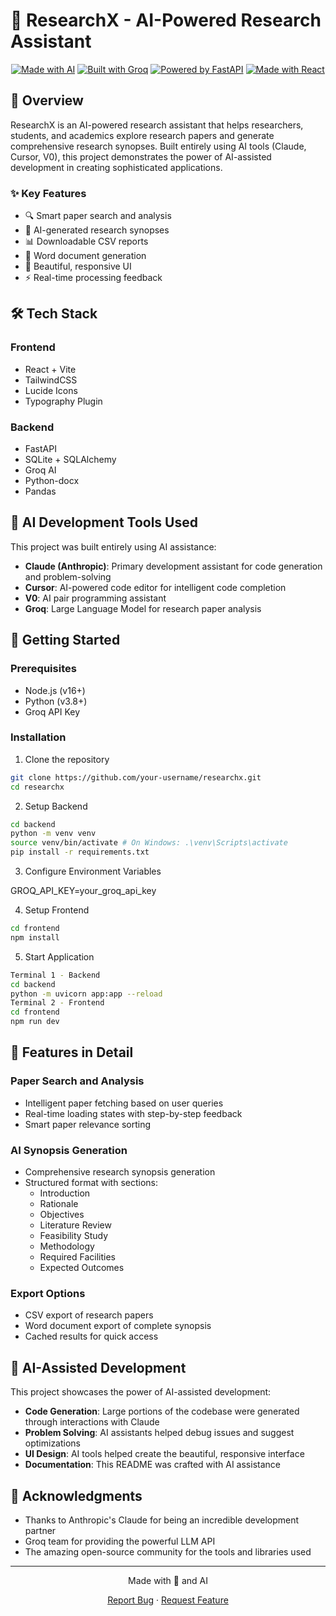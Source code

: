 # 🚀 ResearchX - AI-Powered Research Assistant

<div align="center">
  
  [![Made with AI](https://img.shields.io/badge/Made%20with-AI-blueviolet?style=for-the-badge)](https://github.com/Devansh-365/researchx)
  [![Built with Groq](https://img.shields.io/badge/Built%20with-Groq-indigo?style=for-the-badge)](https://groq.com)
  [![Powered by FastAPI](https://img.shields.io/badge/Powered%20by-FastAPI-009688?style=for-the-badge)](https://fastapi.tiangolo.com)
  [![Made with React](https://img.shields.io/badge/Made%20with-React-61DAFB?style=for-the-badge&logo=react)](https://reactjs.org)
</div>

## 🌟 Overview

ResearchX is an AI-powered research assistant that helps researchers, students, and academics explore research papers and generate comprehensive research synopses. Built entirely using AI tools (Claude, Cursor, V0), this project demonstrates the power of AI-assisted development in creating sophisticated applications.

### ✨ Key Features

- 🔍 Smart paper search and analysis
- 📝 AI-generated research synopses
- 📊 Downloadable CSV reports
- 📄 Word document generation
- 🎨 Beautiful, responsive UI
- ⚡ Real-time processing feedback

## 🛠️ Tech Stack

### Frontend
- React + Vite
- TailwindCSS
- Lucide Icons
- Typography Plugin

### Backend
- FastAPI
- SQLite + SQLAlchemy
- Groq AI
- Python-docx
- Pandas

## 🎯 AI Development Tools Used

This project was built entirely using AI assistance:

- **Claude (Anthropic)**: Primary development assistant for code generation and problem-solving
- **Cursor**: AI-powered code editor for intelligent code completion
- **V0**: AI pair programming assistant
- **Groq**: Large Language Model for research paper analysis

## 🚀 Getting Started

### Prerequisites
- Node.js (v16+)
- Python (v3.8+)
- Groq API Key

### Installation

1. Clone the repository

```bash
git clone https://github.com/your-username/researchx.git
cd researchx
```

2. Setup Backend

```bash
cd backend
python -m venv venv
source venv/bin/activate # On Windows: .\venv\Scripts\activate
pip install -r requirements.txt
```
3. Configure Environment Variables

GROQ_API_KEY=your_groq_api_key

4. Setup Frontend

```bash
cd frontend
npm install
```

5. Start Application

```bash
Terminal 1 - Backend
cd backend
python -m uvicorn app:app --reload
Terminal 2 - Frontend
cd frontend
npm run dev
```

## 🎨 Features in Detail

### Paper Search and Analysis
- Intelligent paper fetching based on user queries
- Real-time loading states with step-by-step feedback
- Smart paper relevance sorting

### AI Synopsis Generation
- Comprehensive research synopsis generation
- Structured format with sections:
  - Introduction
  - Rationale
  - Objectives
  - Literature Review
  - Feasibility Study
  - Methodology
  - Required Facilities
  - Expected Outcomes

### Export Options
- CSV export of research papers
- Word document export of complete synopsis
- Cached results for quick access

## 🎉 AI-Assisted Development

This project showcases the power of AI-assisted development:

- **Code Generation**: Large portions of the codebase were generated through interactions with Claude
- **Problem Solving**: AI assistants helped debug issues and suggest optimizations
- **UI Design**: AI tools helped create the beautiful, responsive interface
- **Documentation**: This README was crafted with AI assistance

## 🙏 Acknowledgments

- Thanks to Anthropic's Claude for being an incredible development partner
- Groq team for providing the powerful LLM API
- The amazing open-source community for the tools and libraries used

---

<div align="center">
  Made with 💜 and AI
  
  [Report Bug](https://github.com/your-username/researchx/issues) · [Request Feature](https://github.com/your-username/researchx/issues)
</div>